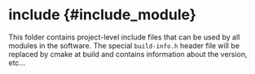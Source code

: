# include {#include_module}

This folder contains project-level include files that can be used by all modules in the software.
The special `build-info.h` header file will be replaced by cmake at build and contains information about the version, etc...